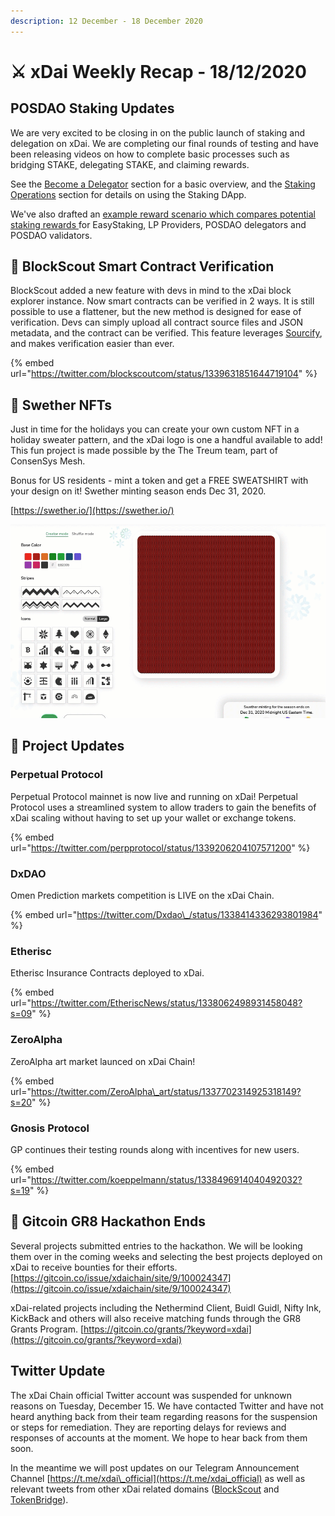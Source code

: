 ```yaml
---
description: 12 December - 18 December 2020
---
```


# ⚔️ xDai Weekly Recap - 18/12/2020

## POSDAO Staking Updates

We are very excited to be closing in on the public launch of staking and delegation on xDai. We are completing our final rounds of testing and have been releasing videos on how to complete basic processes such as bridging STAKE, delegating STAKE, and claiming rewards. 

See the [Become a Delegator](../../../for-stakers/staking-protocol/become-a-delegator.md) section for a basic overview, and the [Staking Operations](../../../for-stakers/staking-protocol/staking-operations/) section for details on using the Staking DApp.

We've also drafted an [example reward scenario which compares potential staking rewards ](../../../for-stakers/stake-reward-mechanics/staking-rewards-comparison.md)for EasyStaking, LP Providers, POSDAO delegators and POSDAO validators.

##  👷 BlockScout Smart Contract Verification

BlockScout added a new feature with devs in mind to the xDai block explorer instance. Now smart contracts can be verified in 2 ways. It is still possible to use a flattener, but the new method is designed for ease of verification. Devs can simply upload all contract source files and JSON metadata, and the contract can be verified. This feature leverages [Sourcify](https://sourcify.dev/), and makes verification easier than ever.

{% embed url="https://twitter.com/blockscoutcom/status/1339631851644719104" %}

## 🎄 Swether NFTs

Just in time for the holidays you can create your own custom NFT in a holiday sweater pattern, and the xDai logo is one a handful available to add! This fun project is made possible by the The Treum team, part of ConsenSys Mesh.  
  
Bonus for US residents - mint a token and get a FREE SWEATSHIRT with your design on it! Swether minting season ends Dec 31, 2020.  
  
[https://swether.io/](https://swether.io/)

![](../../../.gitbook/assets/2020-12-17_21-21-00.gif)



## 🦋 Project Updates

### Perpetual Protocol

Perpetual Protocol mainnet is now live and running on xDai! Perpetual Protocol uses a streamlined system to allow traders to gain the benefits of xDai scaling without having to set up your wallet or exchange tokens.

{% embed url="https://twitter.com/perpprotocol/status/1339206204107571200" %}

### DxDAO

Omen Prediction markets competition is LIVE on the xDai Chain.

{% embed url="https://twitter.com/Dxdao\_/status/1338414336293801984" %}

### Etherisc

Etherisc Insurance Contracts deployed to xDai.

{% embed url="https://twitter.com/EtheriscNews/status/1338062498931458048?s=09" %}

### ZeroAlpha

ZeroAlpha art market launced on xDai Chain!

{% embed url="https://twitter.com/ZeroAlpha\_art/status/1337702314925318149?s=20" %}

### Gnosis Protocol

GP continues their testing rounds along with incentives for new users.

{% embed url="https://twitter.com/koeppelmann/status/1338496914040492032?s=19" %}

## 🌳 Gitcoin GR8 Hackathon Ends

Several projects submitted entries to the hackathon. We will be looking them over in the coming weeks and selecting the best projects deployed on xDai to receive bounties for their efforts. [https://gitcoin.co/issue/xdaichain/site/9/100024347](https://gitcoin.co/issue/xdaichain/site/9/100024347)

xDai-related projects including the Nethermind Client, Buidl Guidl, Nifty Ink, KickBack and others will also receive matching funds through the GR8 Grants Program. [https://gitcoin.co/grants/?keyword=xdai](https://gitcoin.co/grants/?keyword=xdai)

## Twitter Update

The xDai Chain official Twitter account was suspended for unknown reasons on Tuesday, December 15.  We have contacted Twitter and have not heard anything back from their team regarding reasons for the suspension or steps for remediation.  They are reporting delays for reviews and responses of accounts at the moment. We hope to hear back from them soon. 

In the meantime we will post updates on our Telegram Announcement Channel [https://t.me/xdai\_official](https://t.me/xdai_official) as well as relevant tweets from other xDai related domains \([BlockScout](https://twitter.com/blockscoutcom) and [TokenBridge](https://twitter.com/_tokenbridge)\). 

